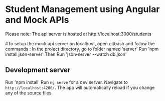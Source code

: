 # Student Management using Angular and Mock APIs

Please note:
The api server is hosted at http://localhost:3000/students

#To setup the mock api server on localhost, open gitbash and follow the commands :
In the project directory, go to folder named 'server'
Run 'npm install json-server'
Then Run 'json-server --watch db.json'



## Development server
Run 'npm install'
Run `ng serve` for a dev server. Navigate to `http://localhost:4200/`. The app will automatically reload if you change any of the source files.



